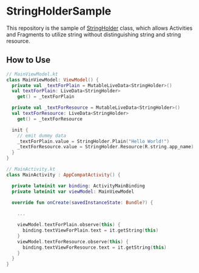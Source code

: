# StringHolderSample
This repository is the sample of [StringHolder](https://github.com/tkhs0604/StringHolderSample/blob/master/app/src/main/java/com/tkhs0604/stringholdersample/StringHolder.kt) class, which allows Activities and Fragments to utilize string without distinguishing string and string resource.

## How to Use
```kotlin
// MainViewModel.kt
class MainViewModel: ViewModel() {
  private val _textForPlain = MutableLiveData<StringHolder>()
  val textForPlain: LiveData<StringHolder>
    get() = _textForPlain

  private val _textForResource = MutableLiveData<StringHolder>()
  val textForResource: LiveData<StringHolder>
    get() = _textForResource

  init {
    // emit dummy data
    _textForPlain.value = StringHolder.Plain("Hello World!")
    _textForResource.value = StringHolder.Resource(R.string.app_name)
  }
}

// MainActivity.kt
class MainActivity : AppCompatActivity() {

  private lateinit var binding: ActivityMainBinding
  private lateinit var viewModel: MainViewModel

  override fun onCreate(savedInstanceState: Bundle?) {
    
    ...

    viewModel.textForPlain.observe(this) {
      binding.textViewForPlain.text = it.getString(this)
    }
    viewModel.textForResource.observe(this) {
      binding.textViewForResource.text = it.getString(this)
    }
  }
}
```
